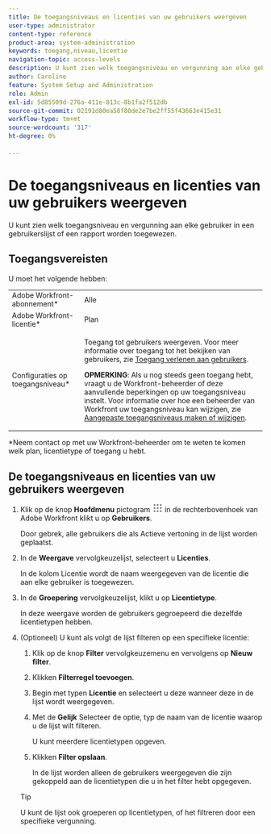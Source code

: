 ```yaml
---
title: De toegangsniveaus en licenties van uw gebruikers weergeven
user-type: administrator
content-type: reference
product-area: system-administration
keywords: toegang,niveau,licentie
navigation-topic: access-levels
description: U kunt zien welk toegangsniveau en vergunning aan elke gebruiker in een gebruikerslijst of een rapport worden toegewezen.
author: Caroline
feature: System Setup and Administration
role: Admin
exl-id: 5d85509d-276a-411e-813c-8b1fa2f512db
source-git-commit: 02191d80ea58f80de2e7be2ff55f43663e415e31
workflow-type: tm+mt
source-wordcount: '317'
ht-degree: 0%

---
```


# De toegangsniveaus en licenties van uw gebruikers weergeven

U kunt zien welk toegangsniveau en vergunning aan elke gebruiker in een gebruikerslijst of een rapport worden toegewezen.

## Toegangsvereisten

U moet het volgende hebben:

<table style="table-layout:auto"> 
 <col> 
 <col> 
 <tbody> 
  <tr> 
   <td role="rowheader">Adobe Workfront-abonnement*</td> 
   <td>Alle</td> 
  </tr> 
  <tr> 
   <td role="rowheader">Adobe Workfront-licentie*</td> 
   <td>Plan</td> 
  </tr> 
  <tr> 
   <td role="rowheader">Configuraties op toegangsniveau*</td> 
   <td> <p>Toegang tot gebruikers weergeven. Voor meer informatie over toegang tot het bekijken van gebruikers, zie <a href="../../../administration-and-setup/add-users/configure-and-grant-access/grant-access-other-users.md" class="MCXref xref">Toegang verlenen aan gebruikers</a>.</p> <p><b>OPMERKING</b>: Als u nog steeds geen toegang hebt, vraagt u de Workfront-beheerder of deze aanvullende beperkingen op uw toegangsniveau instelt. Voor informatie over hoe een beheerder van Workfront uw toegangsniveau kan wijzigen, zie <a href="../../../administration-and-setup/add-users/configure-and-grant-access/create-modify-access-levels.md" class="MCXref xref">Aangepaste toegangsniveaus maken of wijzigen</a>.</p> </td> 
  </tr> 
 </tbody> 
</table>

&#42;Neem contact op met uw Workfront-beheerder om te weten te komen welk plan, licentietype of toegang u hebt.

## De toegangsniveaus en licenties van uw gebruikers weergeven

1. Klik op de knop **Hoofdmenu** pictogram ![](assets/main-menu-icon.png) in de rechterbovenhoek van Adobe Workfront klikt u op **Gebruikers**.

   Door gebrek, alle gebruikers die als Actieve vertoning in de lijst worden geplaatst.

1. In de **Weergave** vervolgkeuzelijst, selecteert u **Licenties**.

   In de kolom Licentie wordt de naam weergegeven van de licentie die aan elke gebruiker is toegewezen.

1. In de **Groepering** vervolgkeuzelijst, klikt u op **Licentietype**.

   In deze weergave worden de gebruikers gegroepeerd die dezelfde licentietypen hebben.

1. (Optioneel) U kunt als volgt de lijst filteren op een specifieke licentie:

   1. Klik op de knop **Filter** vervolgkeuzemenu en vervolgens op **Nieuw filter**.

   1. Klikken **Filterregel toevoegen**.
   1. Begin met typen **Licentie** en selecteert u deze wanneer deze in de lijst wordt weergegeven.
   1. Met de **Gelijk** Selecteer de optie, typ de naam van de licentie waarop u de lijst wilt filteren.

      U kunt meerdere licentietypen opgeven.

   1. Klikken **Filter opslaan**.

      In de lijst worden alleen de gebruikers weergegeven die zijn gekoppeld aan de licentietypen die u in het filter hebt opgegeven.
   >[!TIP]
   >
   >U kunt de lijst ook groeperen op licentietypen, of het filtreren door een specifieke vergunning.

